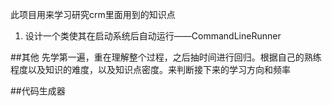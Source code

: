 此项目用来学习研究crm里面用到的知识点

1. 设计一个类使其在启动系统后自动运行——CommandLineRunner


##其他
先学第一遍，重在理解整个过程，之后抽时间进行回归。根据自己的熟练程度以及知识的难度，以及知识点密度。来判断接下来的学习方向和频率


##代码生成器
